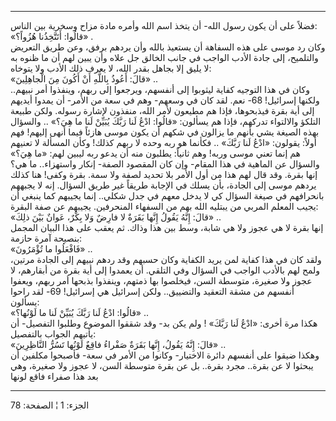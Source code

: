 ------------------------------------------------------------------------

فضلاً على أن يكون رسول الله- أن يتخذ اسم الله وأمره مادة مزاح وسخرية بين
الناس:  
«قالُوا: أَتَتَّخِذُنا هُزُواً؟» .  
وكان رد موسى على هذه السفاهة أن يستعيذ بالله وأن يردهم برفق، وعن طريق
التعريض والتلميح، إلى جادة الأدب الواجب في جانب الخالق جل علاه وأن يبين
لهم أن ما ظنوه به لا يليق إلا بجاهل بقدر الله، لا يعرف ذلك الأدب ولا
يتوخاه:  
«قالَ: أَعُوذُ بِاللَّهِ أَنْ أَكُونَ مِنَ الْجاهِلِينَ» ..  
وكان في هذا التوجيه كفاية ليثوبوا إلى أنفسهم، ويرجعوا إلى ربهم، وينفذوا
أمر نبيهم.. ولكنها إسرائيل! 68- نعم. لقد كان في وسعهم- وهم في سعة من
الأمر- أن يمدوا أيديهم إلى أية بقرة فيذبحوها، فإذا هم مطيعون لأمر الله،
منفذون لإشارة رسوله. ولكن طبيعة التلكؤ والالتواء تدركهم، فإذا هم يسألون:
«قالُوا: ادْعُ لَنا رَبَّكَ يُبَيِّنْ لَنا ما هِيَ؟» .. والسؤال بهذه الصيغة يشي بأنهم ما
يزالون في شكهم أن يكون موسى هازئاً فيما أنهى إليهم! فهم أولاً: يقولون:
«ادْعُ لَنا رَبَّكَ» .. فكأنما هو ربه وحده لا ربهم كذلك! وكأن المسألة لا تعنيهم
هم إنما تعني موسى وربه! وهم ثانياً: يطلبون منه أن يدعو ربه ليبين لهم: «ما
هِيَ؟» والسؤال عن الماهية في هذا المقام- وإن كان المقصود الصفة- إنكار
واستهزاء.. ما هي؟ إنها بقرة. وقد قال لهم هذا من أول الأمر بلا تحديد لصفة
ولا سمة. بقرة وكفى! هنا كذلك يردهم موسى إلى الجادة، بأن يسلك في الإجابة
طريقاً غير طريق السؤال. إنه لا يجبههم بانحرافهم في صيغة السؤال كي لا يدخل
معهم في جدل شكلي.. إنما يجيبهم كما ينبغي أن يجيب المعلم المربي من يبتليه
الله بهم من السفهاء المنحرفين. يجيبهم عن صفة البقرة:  
«قالَ: إِنَّهُ يَقُولُ إِنَّها بَقَرَةٌ لا فارِضٌ وَلا بِكْرٌ، عَوانٌ بَيْنَ ذلِكَ» ..  
إنها بقرة لا هي عجوز ولا هي شابة، وسط بين هذا وذاك. ثم يعقب على هذا
البيان المجمل بنصيحة آمرة حازمة:  
«فَافْعَلُوا ما تُؤْمَرُونَ» ..  
ولقد كان في هذا كفاية لمن يريد الكفاية وكان حسبهم وقد ردهم نبيهم إلى
الجادة مرتين، ولمح لهم بالأدب الواجب في السؤال وفي التلقي. أن يعمدوا إلى
أية بقرة من أبقارهم، لا عجوز ولا صغيرة، متوسطة السن، فيخلصوا بها ذمتهم،
وينفذوا بذبحها أمر ربهم، ويعفوا أنفسهم من مشقة التعقيد والتضييق.. ولكن
إسرائيل هي إسرائيل! 69- لقد راحوا يسألون:  
«قالُوا: ادْعُ لَنا رَبَّكَ يُبَيِّنْ لَنا ما لَوْنُها؟» ..  
هكذا مرة أخرى: «ادْعُ لَنا رَبَّكَ» ! ولم يكن بد- وقد شققوا الموضوع وطلبوا
التفصيل- أن يأتيهم الجواب بالتفصيل:  
«قالَ: إِنَّهُ يَقُولُ، إِنَّها بَقَرَةٌ صَفْراءُ فاقِعٌ لَوْنُها تَسُرُّ النَّاظِرِينَ» ..  
وهكذا ضيقوا على أنفسهم دائرة الاختيار- وكانوا من الأمر في سعة- فأصبحوا
مكلفين أن يبحثوا لا عن بقرة.. مجرد بقرة.. بل عن بقرة متوسطة السن، لا
عجوز ولا صغيرة، وهي بعد هذا صفراء فاقع لونها

------------------------------------------------------------------------

الجزء: 1 ¦ الصفحة: 78
